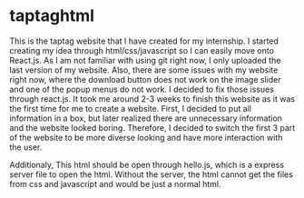 # taptaghtml
This is the taptag website that I have created for my internship. I started creating my idea through html/css/javascript so I can easily move onto React.js. As I am not familiar with using git right now, I only uploaded the last version of my website. Also, there are some issues with my website right now, where the download button does not work on the image slider and one of the popup menus do not work. I decided to fix those issues through react.js. It took me around 2-3 weeks to finish this website as it was the first time for me to create a website. First, I decided to put all information in a box, but later realized there are unnecessary information and the website looked boring. Therefore, I decided to switch the first 3 part of the website to be more diverse looking and have more interaction with the user. 

Additionaly,
This html should be open through hello.js, which is a express server file to open the html. Without the server, the html cannot get the files from css and javascript and would be just a normal html.
